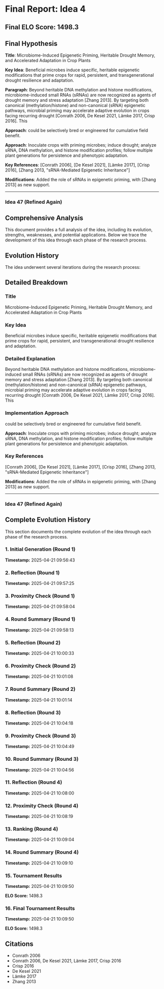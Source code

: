 # Final Report: Idea 4

## Final ELO Score: 1498.3

## Final Hypothesis

**Title**: Microbiome-Induced Epigenetic Priming, Heritable Drought Memory, and Accelerated Adaptation in Crop Plants

**Key Idea**: Beneficial microbes induce specific, heritable epigenetic modifications that prime crops for rapid, persistent, and transgenerational drought resilience and adaptation.

**Paragraph**: Beyond heritable DNA methylation and histone modifications, microbiome-induced small RNAs (sRNAs) are now recognized as agents of drought memory and stress adaptation [Zhang 2013]. By targeting both canonical (methylation/histone) and non-canonical (sRNA) epigenetic pathways, microbial priming may accelerate adaptive evolution in crops facing recurring drought [Conrath 2006, De Kesel 2021, Lämke 2017, Crisp 2016]. This

**Approach**: could be selectively bred or engineered for cumulative field benefit.

**Approach**: Inoculate crops with priming microbes; induce drought; analyze sRNA, DNA methylation, and histone modification profiles; follow multiple plant generations for persistence and phenotypic adaptation.

**Key References**: [Conrath 2006], [De Kesel 2021], [Lämke 2017], [Crisp 2016], [Zhang 2013, "sRNA-Mediated Epigenetic Inheritance"]

**Modifications**: Added the role of sRNAs in epigenetic priming, with [Zhang 2013] as new support.

---

### **Idea 47 (Refined Again)**

## Comprehensive Analysis

This document provides a full analysis of the idea, including its evolution, strengths, weaknesses, and potential applications. Below we trace the development of this idea through each phase of the research process.

## Evolution History

The idea underwent several iterations during the research process:

## Detailed Breakdown

### Title

Microbiome-Induced Epigenetic Priming, Heritable Drought Memory, and Accelerated Adaptation in Crop Plants

### Key Idea

Beneficial microbes induce specific, heritable epigenetic modifications that prime crops for rapid, persistent, and transgenerational drought resilience and adaptation.

### Detailed Explanation

Beyond heritable DNA methylation and histone modifications, microbiome-induced small RNAs (sRNAs) are now recognized as agents of drought memory and stress adaptation [Zhang 2013]. By targeting both canonical (methylation/histone) and non-canonical (sRNA) epigenetic pathways, microbial priming may accelerate adaptive evolution in crops facing recurring drought [Conrath 2006, De Kesel 2021, Lämke 2017, Crisp 2016]. This

### Implementation Approach

could be selectively bred or engineered for cumulative field benefit.

**Approach**: Inoculate crops with priming microbes; induce drought; analyze sRNA, DNA methylation, and histone modification profiles; follow multiple plant generations for persistence and phenotypic adaptation.

### Key References

[Conrath 2006], [De Kesel 2021], [Lämke 2017], [Crisp 2016], [Zhang 2013, "sRNA-Mediated Epigenetic Inheritance"]

**Modifications**: Added the role of sRNAs in epigenetic priming, with [Zhang 2013] as new support.

---

### **Idea 47 (Refined Again)**

## Complete Evolution History

This section documents the complete evolution of the idea through each phase of the research process.

### 1. Initial Generation (Round 1)
**Timestamp:** 2025-04-21 09:56:43



### 2. Reflection (Round 1)
**Timestamp:** 2025-04-21 09:57:25



### 3. Proximity Check (Round 1)
**Timestamp:** 2025-04-21 09:58:04



### 4. Round Summary (Round 1)
**Timestamp:** 2025-04-21 09:58:13



### 5. Reflection (Round 2)
**Timestamp:** 2025-04-21 10:00:33



### 6. Proximity Check (Round 2)
**Timestamp:** 2025-04-21 10:01:08



### 7. Round Summary (Round 2)
**Timestamp:** 2025-04-21 10:01:14



### 8. Reflection (Round 3)
**Timestamp:** 2025-04-21 10:04:18



### 9. Proximity Check (Round 3)
**Timestamp:** 2025-04-21 10:04:49



### 10. Round Summary (Round 3)
**Timestamp:** 2025-04-21 10:04:56



### 11. Reflection (Round 4)
**Timestamp:** 2025-04-21 10:08:00



### 12. Proximity Check (Round 4)
**Timestamp:** 2025-04-21 10:08:19



### 13. Ranking (Round 4)
**Timestamp:** 2025-04-21 10:09:04



### 14. Round Summary (Round 4)
**Timestamp:** 2025-04-21 10:09:10



### 15. Tournament Results
**Timestamp:** 2025-04-21 10:09:50

**ELO Score:** 1498.3



### 16. Final Tournament Results
**Timestamp:** 2025-04-21 10:09:50

**ELO Score:** 1498.3



## Citations

- Conrath 2006
- Conrath 2006, De Kesel 2021, Lämke 2017, Crisp 2016
- Crisp 2016
- De Kesel 2021
- Lämke 2017
- Zhang 2013
